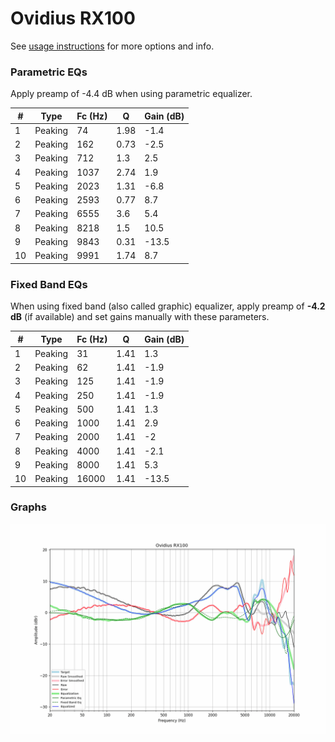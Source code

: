 # Ovidius RX100
See [usage instructions](https://github.com/jaakkopasanen/AutoEq#usage) for more options and info.

### Parametric EQs
Apply preamp of -4.4 dB when using parametric equalizer.

|   # | Type    |   Fc (Hz) |    Q |   Gain (dB) |
|-----|---------|-----------|------|-------------|
|   1 | Peaking |        74 | 1.98 |        -1.4 |
|   2 | Peaking |       162 | 0.73 |        -2.5 |
|   3 | Peaking |       712 | 1.3  |         2.5 |
|   4 | Peaking |      1037 | 2.74 |         1.9 |
|   5 | Peaking |      2023 | 1.31 |        -6.8 |
|   6 | Peaking |      2593 | 0.77 |         8.7 |
|   7 | Peaking |      6555 | 3.6  |         5.4 |
|   8 | Peaking |      8218 | 1.5  |        10.5 |
|   9 | Peaking |      9843 | 0.31 |       -13.5 |
|  10 | Peaking |      9991 | 1.74 |         8.7 |

### Fixed Band EQs
When using fixed band (also called graphic) equalizer, apply preamp of **-4.2 dB** (if available) and set gains manually with these parameters.

|   # | Type    |   Fc (Hz) |    Q |   Gain (dB) |
|-----|---------|-----------|------|-------------|
|   1 | Peaking |        31 | 1.41 |         1.3 |
|   2 | Peaking |        62 | 1.41 |        -1.9 |
|   3 | Peaking |       125 | 1.41 |        -1.9 |
|   4 | Peaking |       250 | 1.41 |        -1.9 |
|   5 | Peaking |       500 | 1.41 |         1.3 |
|   6 | Peaking |      1000 | 1.41 |         2.9 |
|   7 | Peaking |      2000 | 1.41 |        -2   |
|   8 | Peaking |      4000 | 1.41 |        -2.1 |
|   9 | Peaking |      8000 | 1.41 |         5.3 |
|  10 | Peaking |     16000 | 1.41 |       -13.5 |

### Graphs
![](./Ovidius%20RX100.png)
